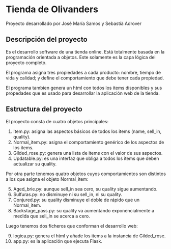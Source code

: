 # Tienda de Olivanders

Proyecto desarrollado por José María Samos y Sebastià Adrover

## Descripción del proyecto

Es el desarrollo software de una tienda online. Está totalmente basada en la programación orientada a objetos. Este solamente es la capa lógica del proyecto completo.

El programa asigna tres propiedades a cada producto: nombre, tiempo de vida y calidad; y define el comportamiento que debe tener cada propiedad.

El programa tambien genera un html con todos los items disponibles y sus propedades que es usado para desarrollar la aplicación web de la tienda.

## Estructura del proyecto

El proyecto consta de cuatro objetos principales:

1. Item.py: asigna las aspectos básicos de todos los items (name, sell_in, quality).
2. Normal_item.py: asigna el comportamiento genérico de los aspectos de los items.
3. Gilded_rose.py: genera una lista de items con el valor de sus aspectos.
4. Updatable.py: es una interfaz que obliga a todos los items que deben actualizar su quality.

Por otra parte tenemos quatro objetos cuyos comportamientos son distintos a los que asigna el objeto Normal_item:

5. Aged_brie.py: aunque sell_in sea cero, su quality sigue aumentando.
6. Sulfuras.py: no disminuye ni su sell_in, ni su quality.
7. Conjured.py: su quality disminuye el doble de rápido que un Normal_item.
8. Backstage_pass.py: su quality va aumentando exponencialmente a medida que sell_in se acerca a cero.

Luego tenemos dos ficheros que conforman el desarrollo web:

9. logica.py: genera el html y añade los items a la instancia de Gilded_rose.
10. app.py: es la aplicación que ejecuta Flask.

